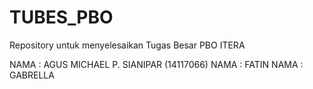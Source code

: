 # TUBES_PBO
Repository untuk menyelesaikan Tugas Besar PBO ITERA

NAMA  : AGUS MICHAEL P. SIANIPAR (14117066)
NAMA  : FATIN 
NAMA  : GABRELLA 
